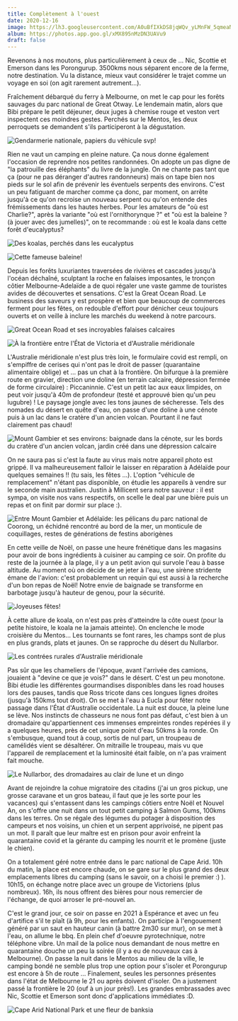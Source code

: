 ```yaml
---
title: Complètement à l'ouest
date: 2020-12-16
image: https://lh3.googleusercontent.com/A0uBfIXkDS8jqWQv_yLMnFW_5qmeaN_G7pNozno2FWSLQ5u6DvV-vP-_qxCEkxgg4xu6Jb6vxjyjjOh9u7EBUpmgm7QOf_VfJ3Yr7FDS6p6it7HZ6neeJdZFQcdfchHVbNYFmq-KmU8
album: https://photos.app.goo.gl/xMX895nMzDN3UAVu9
draft: false
---
```


Revenons à nos moutons, plus particulièrement à ceux de ... Nic, Scottie et Emerson dans les Porongurup. 3500kms nous séparent encore de la ferme, notre destination. Vu la distance, mieux vaut considérer le trajet comme un voyage en soi (on agit rarement autrement...).

Fraîchement débarqué du ferry à Melbourne, on met le cap pour les forêts sauvages du parc national de Great Otway. Le lendemain matin, alors que Bibi prépare le petit déjeuner, deux juges à chemise rouge et veston vert inspectent ces moindres gestes. Perchés sur le Mentos, les deux perroquets se demandent s'ils participeront à la dégustation.

![Gendarmerie nationale, papiers du véhicule svp!](https://lh3.googleusercontent.com/B5mADN1sFfJN32DPXNy0G2J_Pz0JInf8ar9Uv5Ki6LnNKOmOukvTURuI2iwEbGxmyVif8OjiqYfYyOPA_nCH_oGtuOFE4Wwf05r2LjZTzFPn9HeTasG-sXCimmV9toG86uJ3ch4_OYo )

Rien ne vaut un camping en pleine nature. Ça nous donne également l'occasion de reprendre nos petites randonnées. On adopte un pas digne de "la patrouille des éléphants" du livre de la jungle. On ne chante pas tant que ça (pour ne pas déranger d'autres randonneurs) mais on tape bien nos pieds sur le sol afin de prévenir les éventuels serpents des environs. C'est un peu fatiguant de marcher comme ça donc, par moment, on arrête jusqu'à ce qu'on recroise un nouveau serpent ou qu'on entende des frémissements dans les hautes herbes. Pour les amateurs de "où est Charlie?", après la variante "où est l'ornithorynque ?" et "où est la baleine ? (à jouer avec des jumelles)", on te recommande : où est le koala dans cette forêt d'eucalyptus?

![Des koalas, perchés dans les eucalyptus](https://lh3.googleusercontent.com/BAPOevO53b1sF_xP6cu8o19dzkNNK87YhCARy5jj5n9Lc4D6gVBnBuUwgOi-FU4QUb0MVtxW1iGdgRsYjafqKK2mVhWgBuVDyiRMgDUgt3rUGESGgDewHo9EVXhY9bgMtiqWiQtra_4)

![Cette fameuse baleine!](https://lh3.googleusercontent.com/G3METt7TmzcOkbcOJd09voOvef10J9XE9dR_Spm-vTu0AgtAsb_sXgi9hMhUe-CRSrYQPagMUtqwbRHgMxf5SM2S_WRlXUUoSJhvmDwffUQgoG5z3wd8mY1ulQpkly_9iw7yPfzKZqA)

Depuis les forêts luxuriantes traversées de rivières et cascades jusqu'à l'océan déchaîné, sculptant la roche en falaises imposantes, le tronçon côtier Melbourne-Adelaïde a de quoi régaler une vaste gamme de touristes avides de découvertes et sensations. C'est la Great Ocean Road. Le business des saveurs y est prospère et bien que beaucoup de commerces ferment pour les fêtes, on redouble d'effort pour dénicher ceux toujours ouverts et on veille à inclure les marchés du weekend à notre parcours.

![Great Ocean Road et ses incroyables falaises calcaires](https://lh3.googleusercontent.com/2qy4xU8sPpUXiF5RmBa-kpxUcbhhkVm386HauFqxSKAFTppR34z6ZWYrfEd4ChpVAGbjuyykajSTvANB4lnzfb5fXSj_BALtiT0eMbanl2p9e_isJrjVI5eyV_xGQ1oMe8UYbHmflbM )

![À la frontière entre l'État de Victoria et d'Australie méridionale](https://lh3.googleusercontent.com/wMjoeZCIhgmtVK05yf_t5bl1K7VXlWu7tQjSkIxv4WYqEAwruy2o19XcuOTFUT7Z-U2F8C-fp7jh2DPD7TBIymxkpaAoAlrlt8PydiedpBs8JMRZAXBqsIOjmdBTHCw62H58qfJkYJw)

L'Australie méridionale n'est plus très loin, le formulaire covid est rempli, on s'empiffre de cerises qui n'ont pas le droit de passer (quarantaine alimentaire oblige) et ... pas un chat à la frontière. On bifurque à la première route en gravier, direction une doline (en terrain calcaire, dépression fermée de forme circulaire) : Piccaninnie. C'est un petit lac aux eaux limpides, on peut voir jusqu'à 40m de profondeur (testé et approuvé bien qu'un peu lugubre) ! Le paysage jongle avec les tons jaunes de sécheresse. Tels des nomades du désert en quête d'eau, on passe d'une doline à une cénote puis à un lac dans le cratère d'un ancien volcan. Pourtant il ne faut clairement pas chaud!

![Mount Gambier et ses environs: baignade dans la cénote, sur les bords du cratère d'un ancien volcan, jardin créé dans une dépression calcaire](https://lh3.googleusercontent.com/OA13Gi2TOEgqPKgYwtnSn12YLOQxnTkd4-n8-Gnb8Nn0ctmgQ7NewSnxgRbqrGk86ymm6MPFQUBoaekL3bwMiGqJVbjdWxgvfhk15Uc8D-EQs5xqkSB-VDVu_8M0qTdQbzMpgjAUFpQ)

On ne saura pas si c'est la faute au virus mais notre appareil photo est grippé. Il va malheureusement falloir le laisser en réparation à Adélaïde pour quelques semaines !! (tu sais, les fêtes ...). L'option "véhicule de remplacement" n'étant pas disponible, on étudie les appareils à vendre sur le seconde main australien. Justin à Millicent sera notre sauveur : il est sympa, on visite nos vans respectifs, on scelle le deal par une bière puis un repas et on finit par dormir sur place :).

![Entre Mount Gambier et Adélaïde: les pélicans du parc national de Coorong, un échidné rencontré au bord de la mer, un monticule de coquillages, restes de générations de festins aborigènes](https://lh3.googleusercontent.com/9bGmXxgp0CkncJx09KFkrJp8UBDC8Cpd6HYlf4xnvl0JT-9pVj33-10eJxNkQxaqWMLKStSVUTIJWnMvEzHFcHGWpvPUfgiyUzA2XqloKW_gyhe1G-9t1eed2GSsW9s5uzqbrDdrqQI)

En cette veille de Noël, on passe une heure frénétique dans les magasins pour avoir de bons ingrédients à cuisiner au camping ce soir. On profite du reste de la journée à la plage, il y a un petit avion qui survole l'eau à basse altitude. Au moment où on décide de se jeter à l'eau, une sirène stridente émane de l'avion: c'est probablement un requin qui est aussi à la recherche d'un bon repas de Noël! Notre envie de baignade se transforme en barbotage jusqu'à hauteur de genou, pour la sécurité.

![Joyeuses fêtes!](https://lh3.googleusercontent.com/pcMzpDDEX9o0z4tjcFKVifpSGhp1me1wI6yvlk184-Uj5IgOiYt_Nw7V0_y603FL_i-1l90YEru3BRNQawYHfDPpfkkOM6arHbrPzH0U9Qczg9bbXgum4C0Kbv_tmIV4lfIy2ZkozyQ )

À cette allure de koala, on n'est pas près d'atteindre la côte ouest (pour la petite histoire, le koala ne la jamais atteinte). On enclenche le mode croisière du Mentos... Les tournants se font rares, les champs sont de plus en plus grands, plats et jaunes. On se rapproche du désert du Nullarbor.

![Les contrées rurales d'Australie méridionale](https://lh3.googleusercontent.com/KeL9tv7UVE4yG6eI8glZA9H0GwSMuZug5rwdVOIxDUp6Bz78P4vMGMPuSG72WqAH4jPOQqwcDf9VnPSPaTOXXmupdFxhGO03NzG0kcd0LIq54P9V5izZq6TpGRTa2soW6KEgAMqVSUs)

Pas sûr que les chameliers de l'époque, avant l'arrivée des camions, jouaient à "devine ce que je vois?" dans le désert. C'est un peu monotone. Bibi étudie les différentes gourmandises disponibles dans les road houses lors des pauses, tandis que Ross tricote dans ces longues lignes droites (jusqu'à 150kms tout droit). On se met à l'eau à Eucla pour fêter notre passage dans l'État d'Australie occidentale. La nuit est douce, la pleine lune se lève. Nos instincts de chasseurs ne nous font pas défaut, c'est bien à un dromadaire qu'appartiennent ces immenses empreintes rondes repérées il y a quelques heures, près de cet unique point d'eau 50kms à la ronde. On s'embusque, quand tout à coup, sortis de nul part, un troupeau de camélidés vient se désaltérer. On mitraille le troupeau, mais vu que l'appareil de remplacement et la luminosité était faible, on n'a pas vraiment fait mouche.

![Le Nullarbor, des dromadaires au clair de lune et un dingo](https://lh3.googleusercontent.com/dbN12x-N0c4WKHkoWoN7yDSvWlbhbBhW9r00h3ynwZmps6l0TnKn0BDhDRD8mfaN9s50Qyj74cRNvRRXqSgYXapsFHwyOwexU6ImPNRDAhfiwf-tepgOcX6c_fpvhDbXGdqBqTwDyPc )

Avant de rejoindre la cohue migratoire des citadins (j'ai un gros pickup, une grosse caravane et un gros bateau, il faut que je les sorte pour les vacances) qui s'entassent dans les campings côtiers entre Noël et Nouvel An, on s'offre une nuit dans un tout petit camping à Salmon Gums, 100kms dans les terres. On se régale des légumes du potager à disposition des campeurs et nos voisins, un chien et un serpent apprivoisé, ne pipent pas un mot. Il paraît que leur maître est en prison pour avoir enfreint la quarantaine covid et la gérante du camping les nourrit et le promène (juste le chien).

On a totalement géré notre entrée dans le parc national de Cape Arid. 10h du matin, la place est encore chaude, on se gare sur le plus grand des deux emplacements libres du camping (sans le savoir, on a choisi le premier :) ). 10h15, on échange notre place avec un groupe de Victoriens (plus nombreux). 16h, ils nous offrent des bières pour nous remercier de l'échange, de quoi arroser le pré-nouvel an.

C'est le grand jour, ce soir on passe en 2021 à Espérance et avec un feu d'artifice s'il te plaît (à 9h, pour les enfants). On participe à l'engouement généré par un saut en hauteur canin (à battre 2m30 sur mur), on se met à l'eau, on allume le bbq. En plein chef d'oeuvre pyrotechnique, notre téléphone vibre. Un mail de la police nous demandant de nous mettre en quarantaine douche un peu la soirée (il y a eu de nouveaux cas à Melbourne). On passe la nuit dans le Mentos au milieu de la ville, le camping bondé ne semble plus trop une option pour s'isoler et Porongurup est encore à 5h de route ... Finalement, seules les personnes présentes dans l'état de Melbourne le 21 ou après doivent d'isoler. On a justement passé la frontière le 20 (ouf à un jour près!). Les grandes embrassades avec Nic, Scottie et Emerson sont donc d'applications immédiates :D.

![Cape Arid National Park et une fleur de banksia](https://lh3.googleusercontent.com/S6JrHmOScZsyydd6R7InoJmcNNwUZNrFilzjlkLQSkEXkbLhjJdt45rADMQ-T2xUSBN4rSCjTb-RDM9mmuwPcv64PKGwUXT1a8LxXFWnWi5pG63ExZKTZsd4S5R02WtZL2r4vwbu8hQ)
